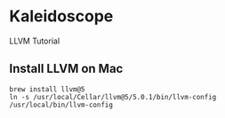 # Kaleidoscope
LLVM Tutorial

## Install LLVM on Mac

```
brew install llvm@5
ln -s /usr/local/Cellar/llvm@5/5.0.1/bin/llvm-config /usr/local/bin/llvm-config
```